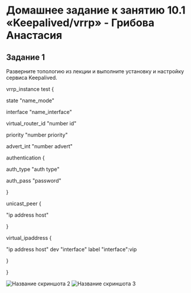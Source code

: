 # Домашнее задание к занятию 10.1 «Keepalived/vrrp» - Грибова Анастасия


## Задание 1
Разверните топологию из лекции и выполните установку и настройку сервиса Keepalived.

vrrp_instance test {

state "name_mode"

interface "name_interface"

virtual_router_id "number id"

priority "number priority"

advert_int "number advert"

authentication {

auth_type "auth type"

auth_pass "password"

}

unicast_peer {

"ip address host"

}

virtual_ipaddress {

"ip address host" dev "interface" label "interface":vip

}

}




![Название скриншота 2](https://github.com/gribova-anastasia/srlb-17/blob/a2de2fbf545fd3d67b4287c59a2894b72989882b/zadanie2_prom.png)
![Название скриншота 3](https://github.com/gribova-anastasia/srlb-17/blob/a2de2fbf545fd3d67b4287c59a2894b72989882b/zadanie2_prom2.png)

